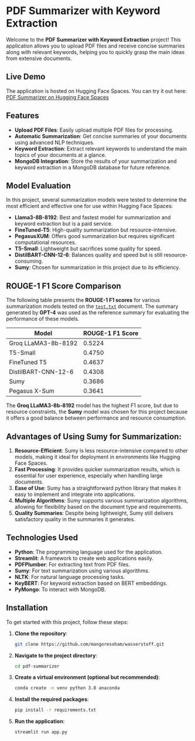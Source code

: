 # PDF Summarizer with Keyword Extraction

Welcome to the **PDF Summarizer with Keyword Extraction** project! This application allows you to upload PDF files and receive concise summaries along with relevant keywords, helping you to quickly grasp the main ideas from extensive documents.

## Live Demo

The application is hosted on Hugging Face Spaces. You can try it out here: [PDF Summarizer on Hugging Face Spaces](https://huggingface.co/spaces/mangoresoham/PDF-Summarizer)

## Features

- **Upload PDF Files**: Easily upload multiple PDF files for processing.
- **Automatic Summarization**: Get concise summaries of your documents using advanced NLP techniques.
- **Keyword Extraction**: Extract relevant keywords to understand the main topics of your documents at a glance.
- **MongoDB Integration**: Store the results of your summarization and keyword extraction in a MongoDB database for future reference.

## Model Evaluation

In this project, several summarization models were tested to determine the most efficient and effective one for use within Hugging Face Spaces:

- **Llama3-8B-8192**: Best and fastest model for summarization and keyword extraction but is a paid service.
- **FineTuned-T5**: High-quality summarization but resource-intensive.
- **PegasusXUM**: Offers good summarization but requires significant computational resources.
- **T5-Small**: Lightweight but sacrifices some quality for speed.
- **DistilBART-CNN-12-6**: Balances quality and speed but is still resource-consuming.
- **Sumy**: Chosen for summarization in this project due to its efficiency.

## ROUGE-1 F1 Score Comparison

The following table presents the **ROUGE-1 F1 scores** for various summarization models tested on the [`test.txt`](AiInternTask/Models/test.txt) document. The summary generated by **GPT-4** was used as the reference summary for evaluating the performance of these models.

| Model                  | ROUGE-1 F1 Score |
|------------------------|------------------|
| Groq LLaMA3-8b-8192     | 0.5224           |
| T5-Small                | 0.4750           |
| FineTuned T5            | 0.4637           |
| DistilBART-CNN-12-6     | 0.4308           |
| Sumy                    | 0.3686           |
| Pegasus X-Sum           | 0.3641           |

The **Groq LLaMA3-8b-8192** model has the highest F1 score, but due to resource constraints, the **Sumy** model was chosen for this project because it offers a good balance between performance and resource consumption.


## Advantages of Using Sumy for Summarization:

1. **Resource-Efficient**: Sumy is less resource-intensive compared to other models, making it ideal for deployment in environments like Hugging Face Spaces.
2. **Fast Processing**: It provides quicker summarization results, which is essential for user experience, especially when handling large documents.
3. **Ease of Use**: Sumy has a straightforward python library that makes it easy to implement and integrate into applications.
4. **Multiple Algorithms**: Sumy supports various summarization algorithms, allowing for flexibility based on the document type and requirements.
5. **Quality Summaries**: Despite being lightweight, Sumy still delivers satisfactory quality in the summaries it generates.

## Technologies Used

- **Python**: The programming language used for the application.
- **Streamlit**: A framework to create web applications easily.
- **PDFPlumber**: For extracting text from PDF files.
- **Sumy**: For text summarization using various algorithms.
- **NLTK**: For natural language processing tasks.
- **KeyBERT**: For keyword extraction based on BERT embeddings.
- **PyMongo**: To interact with MongoDB.

## Installation

To get started with this project, follow these steps:

1. **Clone the repository**:

   ```bash
   git clone https://github.com/mangoresoham/wasserstoff.git
2. **Navigate to the project directory**:
   ```bash
   cd pdf-summarizer
3. **Create a virtual environment (optional but recommended)**:
   ```bash
   conda create -n venv python 3.8 anaconda
4. **Install the required packages**:
   ```bash
   pip install -r requirements.txt
5. **Run the application**:
   ```bash
   streamlit run app.py
